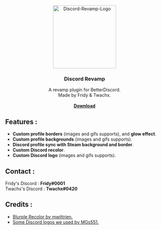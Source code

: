 <br />
<p align="center">
  <a href="https://github.com/FridyGruder/Discord-Revamp">
    <a href="https://ibb.co/5k5mzh1"><img src="https://i.ibb.co/gdDNXZr/Discord-Revamp-Logo.png" alt="Discord-Revamp-Logo" border="0" width="200" height="200"></a>
  </a>

  <h3 align="center">Discord Revamp</h3>

  <p align="center">
    A revamp plugin for BetterDiscord.
    <br />
    Made by Fridy & Twachx.
    <br />
    <a href="https://github.com/FridyGruder/Discord-Revamp/blob/main/DiscordRevamp.plugin.js">
    <br />
    <strong>Download</strong></a>
    <br />
  </p>
</p>

## Features :

* <b>Custom profile borders</b> (images and gifs supports), and <b>glow effect</b>.
* <b>Custom profile backgrounds</b> (images and gifs supports).
* <b>Discord profile sync with Steam background and border</b>.
* <b>Custom Discord recolor</b>.
* <b>Custom Discord logo</b> (images and gifs supports).

## Contact :

Fridy's Discord : <b>Fridy#0001</b>
<br />
Twachx's Discord : <b>Twachx#0420</b>

## Credits :

* <a href="https://github.com/mwittrien/BetterDiscordAddons/tree/master/Themes/BlurpleRecolor/">Blurple Recolor by mwittrien.</a>
* <a href="https://www.deviantart.com/mgs551">Some Discord logos we used by MGs551.</a>
